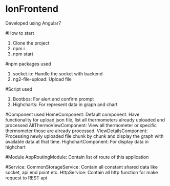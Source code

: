 # IonFrontend

Developed using Angular7

#How to start
1. Clone the project
2. npm i
3. npm start

#npm packages used
1. socket.io: Handle the socket with backend
2. ng2-file-upload: Upload file

#Script used
1. Bootbos: For alert and confirm prompt
2. Highcharts: For represent data in graph and chart

#Component used
HomeComponent: Default component. Have functionality for upload json file, list all thermometers already uploaded and processed
AllThermoViewComponent: View all thermometer or specific thermometer those are already processed.
ViewDetailsComponent: Processing newly uploaded file chunk by chunk and display the graph with available data at that time.
HighchartComponent: For display data in highchart

#Module
AppRoutingModule: Contain list of route of this application

#Service: 
CommonStorageService: Contain all constant shared data like socket, api end point etc.
HttpService: Contain all http function for make request to REST api


